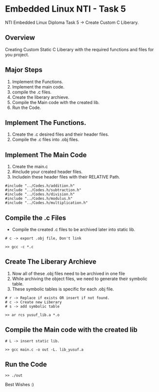 # Embedded Linux NTI - Task 5
NTI Embedded Linux Diploma Task 5 -> Create Custom C Liberary.

## Overview
Creating Custom Static C Liberary with the required functions and files for you project.

## Major Steps
1) Implement the Functions.
2) Implement the main code.
3) compile the .c files.
4) Create the liberary archieve.
5) Compile the Main code with the created lib.
6) Run the Code.

## Implement The Functions.
1) Create the .c desired files and their header files.
2) Compile the .c files into .obj files.

## Implement The Main Code
1) Create the main.c
2) #include your created header files.
3) Includein these header files with their RELATIVE Path.
```
#include "../Codes.h/addition.h"
#include "../Codes.h/subtraction.h"
#include "../Codes.h/division.h"
#include "../Codes.h/modulus.h"
#include "../Codes.h/multiplication.h"
```

## Compile the .c Files
* Compile the created .c files to be archived later into static lib.
```
# c -> export .obj file, Don't link

>> gcc -c *.c
```

## Create The Liberary Archieve
1) Now all of these .obj files need to be archived in one file
2) While archiving the object files, we need to generate their symbolic table.
3) These symbolic tables is specific for each .obj file.
```
# r -> Replace if exists OR insert if not found.
# c -> Create new Liberary
# s -> add symbolic table

>> ar rcs yusuf_lib.a *.o
```

## Compile the Main code with the created lib

```
# L -> insert static lib.

>> gcc main.c -o out -L. lib_yusuf.a
```

## Run the Code
```
>> ./out
```


Best Wishes :)
